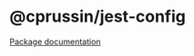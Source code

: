# @cprussin/jest-config

[Package documentation](https://www.cprussin.net/modules/_cprussin_jest_config.html)
